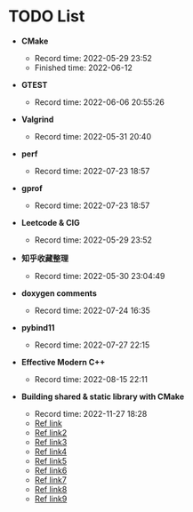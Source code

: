 # TODO List

- **CMake**
  - Record time: 2022-05-29 23:52
  - Finished time: 2022-06-12
- **GTEST**
  - Record time: 2022-06-06 20:55:26
- **Valgrind**
  - Record time: 2022-05-31 20:40
- **perf**
  - Record time: 2022-07-23 18:57
- **gprof**
  - Record time: 2022-07-23 18:57
- **Leetcode & CIG**
  - Record  time: 2022-05-29 23:52
- **知乎收藏整理**
  - Record time: 2022-05-30 23:04:49
- **doxygen comments**
  - Record  time: 2022-07-24 16:35
- **pybind11**
  - Record time: 2022-07-27 22:15
- **Effective Modern C++**
  - Record time: 2022-08-15 22:11

- **Building shared & static library with CMake**
  - Record time: 2022-11-27 18:28
  - [Ref link](https://blog.csdn.net/weixin_43651879/article/details/118931486)
  - [Ref link2](http://mp.ofweek.com/ai/a756714255277)
  - [Ref link3](https://zhuanlan.zhihu.com/p/392750572)
  - [Ref link4](https://programming.vip/docs/cmake-i-compiles-static-dynamic-and-object-libraries.html)
  - [Ref link5](https://www.kitware.com/create-dlls-on-windows-without-declspec-using-new-cmake-export-all-feature/)
  - [Ref link6](https://github.com/BrightXiaoHan/CMakeTutorial)
  - [Ref link7](https://github.com/slomkowski/cmake-mingw-example)
  - [Ref link8](https://zhuanlan.zhihu.com/p/102955723)
  - [Ref link9](https://www.pragmaticlinux.com/2022/02/create-a-shared-library-in-c-with-cmake/#:~:text=Build%20the%20shared%20library%20with%20CMake%201%20CMake,in%20place%2C%20let%E2%80%99s%20give%20it%20a%20try.%20)